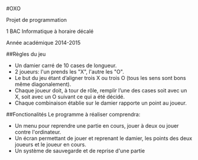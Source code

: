 #OXO

Projet de programmation

1 BAC Informatique à horaire décalé

Année académique 2014-2015

##Règles du jeu
- Un damier carré de 10 cases de longueur.
- 2 joueurs: l'un prends les "X", l'autre les "O".
- Le but du jeu étant d’aligner trois X ou trois O (tous les sens sont bons même diagonalement).
- Chaque joueur doit, à tour de rôle, remplir l’une des cases soit avec un X, soit avec un O suivant ce qui a été décidé.
- Chaque combinaison établie sur le damier rapporte un point au joueur.

##Fonctionalités
Le programme à réaliser comprendra:
- Un menu pour reprendre une partie en cours, jouer à deux ou jouer contre l'ordinateur.
- Un écran permettant de jouer et reprenant le damier, les points des deux joueurs et le joueur en cours.
- Un système de sauvegarde et de reprise d'une partie
